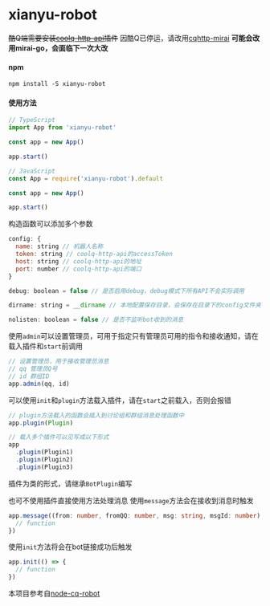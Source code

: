 # xianyu-robot

~~酷Q端需要安装[coolq-http-api](https://github.com/richardchien/coolq-http-api)插件~~
因酷Q已停运，请改用[cqhttp-mirai](https://github.com/yyuueexxiinngg/cqhttp-mirai)
**可能会改用mirai-go，会面临下一次大改**

#### npm
```
npm install -S xianyu-robot
```

#### 使用方法
``` ts
// TypeScript
import App from 'xianyu-robot'

const app = new App()

app.start()

// JavaScript
const App = require('xianyu-robot').default

const app = new App()

app.start()
```

构造函数可以添加多个参数

```js
config: {
  name: string // 机器人名称
  token: string // coolq-http-api的accessToken
  host: string // coolq-http-api的地址
  port: number // coolq-http-api的端口
}

debug: boolean = false // 是否启用debug，debug模式下所有API不会实际调用

dirname: string = __dirname // 本地配置保存目录，会保存在目录下的config文件夹

nolisten: boolean = false // 是否不监听bot收到的消息
```
使用`admin`可以设置管理员，可用于指定只有管理员可用的指令和接收通知，请在载入插件和`start`前调用
```js
// 设置管理员，用于接收管理员消息
// qq 管理员Q号
// id 群组ID
app.admin(qq, id)
```

可以使用`init`和`plugin`方法载入插件，请在`start`之前载入，否则会报错

```js
// plugin方法载入的函数会插入到讨论组和群组消息处理函数中
app.plugin(Plugin)

// 载入多个插件可以见写成以下形式
app
  .plugin(Plugin1)
  .plugin(Plugin2)
  .plugin(Plugin3)
```

插件为类的形式，请继承`BotPlugin`编写

也可不使用插件直接使用方法处理消息
使用`message`方法会在接收到消息时触发
```ts
app.message((from: number, fromQQ: number, msg: string, msgId: number) => {
  // function
})
```
使用`init`方法将会在bot链接成功后触发
```ts
app.init(() => {
  // function
})
```

本项目参考自[node-cq-robot](https://github.com/CaoMeiYouRen/node-cq-robot)